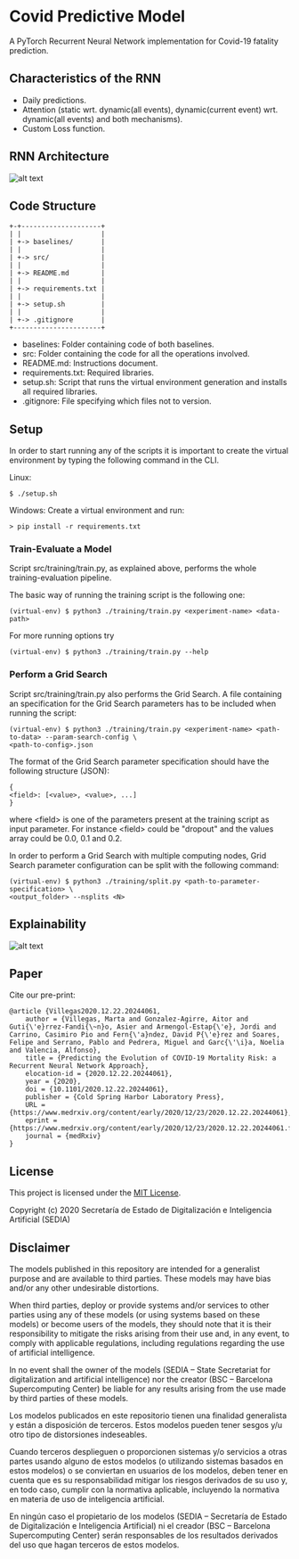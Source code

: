 # Covid Predictive Model

A PyTorch Recurrent Neural Network implementation for Covid-19 fatality prediction.

## Characteristics of the RNN

- Daily predictions.
- Attention (static wrt. dynamic(all events),
dynamic(current event) wrt. dynamic(all events) and both mechanisms).
- Custom Loss function.

## RNN Architecture
![alt text](https://raw.githubusercontent.com/PlanTL-SANIDAD/covid-predictive-model/main/documentation/images/rnn.png "RNN Architecture")

## Code Structure
```
+-+--------------------+
| |                    |
| +-> baselines/       |
| |                    |
| +-> src/             |
| |                    |
| +-> README.md        |
| |                    |
| +-> requirements.txt |
| |                    |
| +-> setup.sh         |
| |                    |
| +-> .gitignore       |
+----------------------+
```

- baselines: Folder containing code of both baselines.
- src: Folder containing the code for all the operations involved.
- README.md: Instructions document.
- requirements.txt: Required libraries.
- setup.sh: Script that runs the virtual environment generation and installs all
 required libraries.
 - .gitignore: File specifying which files not to version.

## Setup
In order to start running any of the scripts it is important to create the virtual environment
by typing the following command in the CLI.

Linux:
```
$ ./setup.sh
```

Windows:
Create a virtual environment and run:
```
> pip install -r requirements.txt
```

 
### Train-Evaluate a Model
Script src/training/train.py, as explained above, performs the whole training-evaluation
pipeline.

The basic way of running the training script is the following one:
```
(virtual-env) $ python3 ./training/train.py <experiment-name> <data-path>
```

For more running options try
```
(virtual-env) $ python3 ./training/train.py --help
```
 
### Perform a Grid Search
Script src/training/train.py also performs the Grid Search. A file containing an specification
for the Grid Search parameters has to be included when running the script:

```
(virtual-env) $ python3 ./training/train.py <experiment-name> <path-to-data> --param-search-config \
<path-to-config>.json
```

The format of the Grid Search parameter specification should have the following structure (JSON):
```
{
<field>: [<value>, <value>, ...]
}
```
where \<field\> is one of the parameters present at the training script as input parameter.
For instance \<field\> could be "dropout" and the values array could be 0.0, 0.1 and 0.2. 
 
In order to perform a Grid Search with multiple computing nodes, Grid Search parameter configuration can be
split with the following command:
```
(virtual-env) $ python3 ./training/split.py <path-to-parameter-specification> \
<output_folder> --nsplits <N>
```

## Explainability
![alt text](https://raw.githubusercontent.com/PlanTL-SANIDAD/covid-predictive-model/main/documentation/images/patient_dynamic_attention.gif "Patient Dynamic Attention")

## Paper
Cite our pre-print:
```
@article {Villegas2020.12.22.20244061,
	author = {Villegas, Marta and Gonzalez-Agirre, Aitor and Guti{\'e}rrez-Fandi{\~n}o, Asier and Armengol-Estap{\'e}, Jordi and Carrino, Casimiro Pio and Fern{\'a}ndez, David P{\'e}rez and Soares, Felipe and Serrano, Pablo and Pedrera, Miguel and Garc{\'\i}a, Noelia and Valencia, Alfonso},
	title = {Predicting the Evolution of COVID-19 Mortality Risk: a Recurrent Neural Network Approach},
	elocation-id = {2020.12.22.20244061},
	year = {2020},
	doi = {10.1101/2020.12.22.20244061},
	publisher = {Cold Spring Harbor Laboratory Press},
	URL = {https://www.medrxiv.org/content/early/2020/12/23/2020.12.22.20244061},
	eprint = {https://www.medrxiv.org/content/early/2020/12/23/2020.12.22.20244061.full.pdf},
	journal = {medRxiv}
}

```

## License

This project is licensed under the [MIT License](LICENSE).

Copyright (c) 2020 Secretaría de Estado de Digitalización e Inteligencia Artificial (SEDIA)

## Disclaimer

The models published in this repository are intended for a generalist purpose and are available to third parties. These models may have bias and/or any other undesirable distortions.

When third parties, deploy or provide systems and/or services to other parties using any of these models (or using systems based on these models) or become users of the models, they should note that it is their responsibility to mitigate the risks arising from their use and, in any event, to comply with applicable regulations, including regulations regarding the use of artificial intelligence.

In no event shall the owner of the models (SEDIA – State Secretariat for digitalization and artificial intelligence) nor the creator (BSC – Barcelona Supercomputing Center) be liable for any results arising from the use made by third parties of these models.


Los modelos publicados en este repositorio tienen una finalidad generalista y están a disposición de terceros. Estos modelos pueden tener sesgos y/u otro tipo de distorsiones indeseables.

Cuando terceros desplieguen o proporcionen sistemas y/o servicios a otras partes usando alguno de estos modelos (o utilizando sistemas basados en estos modelos) o se conviertan en usuarios de los modelos, deben tener en cuenta que es su responsabilidad mitigar los riesgos derivados de su uso y, en todo caso, cumplir con la normativa aplicable, incluyendo la normativa en materia de uso de inteligencia artificial.

En ningún caso el propietario de los modelos (SEDIA – Secretaría de Estado de Digitalización e Inteligencia Artificial) ni el creador (BSC – Barcelona Supercomputing Center) serán responsables de los resultados derivados del uso que hagan terceros de estos modelos.
